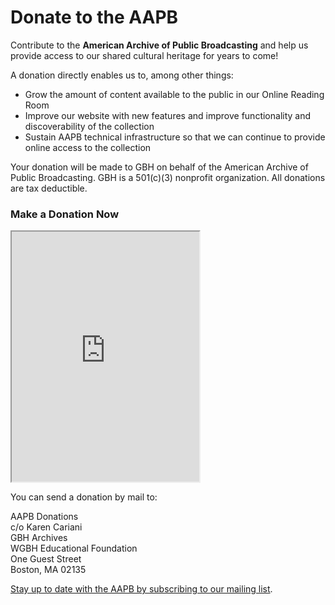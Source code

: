 # Donate to the AAPB

Contribute to the **American Archive of Public Broadcasting** and help us provide access to our shared cultural heritage for years to come!

A donation directly enables us to, among other things:

-	Grow the amount of content available to the public in our Online Reading Room
-	Improve our website with new features and improve functionality and discoverability of the collection
-	Sustain AAPB technical infrastructure so that we can continue to provide online access to the collection

Your donation will be made to GBH on behalf of the American Archive of Public Broadcasting. GBH is a 501(c)(3) nonprofit organization. All donations are tax deductible.

### Make a Donation Now


<iframe src="https://api.payaconnect.com/hostedpaymentpage?id=11ed11cbc0e472f88991f69e&data=U2FsdGVkX18xMWVkMTFjYvG%2FHhQoxJRqLHpvIq5inyefByjtXuLrPjJNREmvcNOZWLZhsb%2FP5rk2OOsUjxwknw%3D%3D" style="height:400px;width:auto" title="Iframe Example"></iframe>



You can send a donation by mail to:

AAPB Donations<br/>
c/o Karen Cariani<br/>
GBH Archives<br/>
WGBH Educational Foundation<br/>
One Guest Street<br/>
Boston, MA 02135

[Stay up to date with the AAPB by subscribing to our mailing list](/about-the-american-archive/newsletter).
